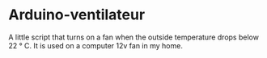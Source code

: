 # Arduino-ventilateur
 A little script that turns on a fan when the outside temperature drops below 22 ° C.
 It is used on a computer 12v fan in my home.
